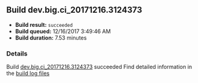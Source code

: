## Build dev.big.ci_20171216.3124373
- **Build result:** `succeeded`
- **Build queued:** 12/16/2017 3:49:46 AM
- **Build duration:** 7.53 minutes
### Details
Build [dev.big.ci_20171216.3124373](https://winappstudio.visualstudio.com/web/build.aspx?pcguid=a4ef43be-68ce-4195-a619-079b4d9834c2&builduri=vstfs%3a%2f%2f%2fBuild%2fBuild%2f24373) succeeded
Find detailed information in the [build log files](https://uwpctdiags.blob.core.windows.net/buildlogs/dev.big.ci_20171216.3124373_logs.zip)
